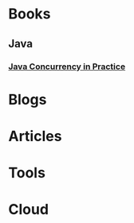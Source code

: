 # Books
## Java
### [Java Concurrency in Practice](books/java_concurrency_in_practice/jcip.md)

# Blogs

# Articles

# Tools

# Cloud
